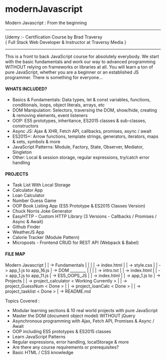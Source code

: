 # modernJavascript
Modern Javascript : From the beginning

**********************************************************
Udemy :- Certification Course by Brad Traversy<br/>
{ Full Stack Web Developer & Instructor at Traversy Media }
**********************************************************

This is a front to back JavaScript course for absolutely everybody. We start with the basic fundamentals and work our way to advanced programming WITHOUT relying on frameworks or libraries at all. You will learn a ton of pure JavaScript, whether you are a beginner or an established JS programmer. There is something for everyone...


#### WHATS INCLUDED? ####

+ Basics & Fundamentals: Data types, let & const variables, functions, conditionals, loops, object literals, arrays, etc<br/>
+ DOM Manipulation: Selectors, traversing the DOM, show/hide, creating & removing elements, event listeners<br/>
+ OOP: ES5 prototypes, inheritance, ES2015 classes & sub-classes, constructors<br/>
+ Async JS: Ajax & XHR, Fetch API, callbacks, promises, async / await<br/>
+ ES2015+: Arrow functions, template strings, generators, iterators, maps & sets, symbols & more<br/>
+ JavaScript Patterns: Module, Factory, State, Observer, Mediator, Singleton<br/>
+ Other: Local & session storage, regular expressions, try/catch error handling<br/>

#### PROJECTS ####

+ Task List With Local Storage<br/>
+ Calculator App<br/>
+ Loan Calculator<br/>
+ Number Guess Game<br/>
+ OOP Book Listing App (ES5 Prototype & ES2015 Classes Version)<br/>
+ Chuck Norris Joke Generator<br/>
+ EasyHTTP - Custom HTTP Library (3 Versions - Callbacks / Promises / Async & Await)<br/>
+ Github Finder<br/>
+ WeatherJS App<br/>
+ Calorie Tracker (Module Pattern)<br/>
+ Microposts - Frontend CRUD for REST API (Webpack & Babel)<br/>

#### FILE MAP ####

Modern Javascript
      |
      | -> Fundamentals
      |               |
      |               | -> index.html
      |               | -> style.css
      |               | -> app_1.js to app_16.js
      | -> DOM ________
      |               |
      |               | -> intro.txt
      |               | -> index.html
      |               | -> app_1.js to app_11.js
      | -> ES5_OOPS_JS
      |               | -> index.html
      |               | -> app_1.js to <working currently> 
      | -> Projects
      |               | -> project_calculator < Working Currently > 
      |               | -> project_GuessNum < Done >
      |               | -> project_loanCalc < Done >
      |               | -> project_tasklist < Done >
      | -> README.md

Topics Covered :

+ Modular learning sections & 10 real world projects with pure JavaScript<br/>
+ Master the DOM (document object model) WITHOUT jQuery<br/>
+ Asynchronous programming with Ajax, Fetch API, Promises & Async / Await<br/>
+ OOP including ES5 prototypes & ES2015 classes<br/>
+ Learn JavaScript Patterns<br/>
+ Regular expressions, error handling, localStorage & more<br/>
+ Are there any course requirements or prerequisites?<br/>
+ Basic HTML / CSS knowledge<br/>
